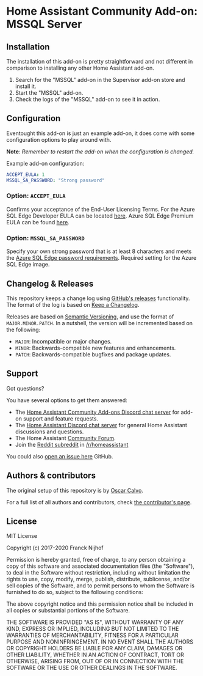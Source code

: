 # Home Assistant Community Add-on: MSSQL Server

## Installation

The installation of this add-on is pretty straightforward and not different in
comparison to installing any other Home Assistant add-on.

1. Search for the "MSSQL" add-on in the Supervisor add-on store and install it.
1. Start the "MSSQL" add-on.
1. Check the logs of the "MSSQL" add-on to see it in action.

## Configuration

Eventought this add-on is just an example add-on, it does come with some
configuration options to play around with.

**Note**: _Remember to restart the add-on when the configuration is changed._

Example add-on configuration:

```yaml
ACCEPT_EULA: 1
MSSQL_SA_PASSWORD: "Strong password"
```

### Option: `ACCEPT_EULA`

Confirms your acceptance of the End-User Licensing Terms.
For the Azure SQL Edge Developer EULA can be located [here](https://go.microsoft.com/fwlink/?linkid=2139274).
Azure SQL Edge Premium EULA can be found [here](https://hub.docker.com/_/microsoft-azure-sql-edge?tab=description).

### Option: `MSSQL_SA_PASSWORD`

Specify your own strong password that is at least 8 characters and
meets the [Azure SQL Edge password requirements](https://docs.microsoft.com/en-us/sql/relational-databases/security/password-policy).
Required setting for the Azure SQL Edge image.

## Changelog & Releases

This repository keeps a change log using [GitHub's releases][releases]
functionality. The format of the log is based on
[Keep a Changelog][keepchangelog].

Releases are based on [Semantic Versioning][semver], and use the format
of ``MAJOR.MINOR.PATCH``. In a nutshell, the version will be incremented
based on the following:

- ``MAJOR``: Incompatible or major changes.
- ``MINOR``: Backwards-compatible new features and enhancements.
- ``PATCH``: Backwards-compatible bugfixes and package updates.

## Support

Got questions?

You have several options to get them answered:

- The [Home Assistant Community Add-ons Discord chat server][discord] for add-on
  support and feature requests.
- The [Home Assistant Discord chat server][discord-ha] for general Home
  Assistant discussions and questions.
- The Home Assistant [Community Forum][forum].
- Join the [Reddit subreddit][reddit] in [/r/homeassistant][reddit]

You could also [open an issue here][issue] GitHub.

## Authors & contributors

The original setup of this repository is by [Oscar Calvo][ocalvo].

For a full list of all authors and contributors,
check [the contributor's page][contributors].

## License

MIT License

Copyright (c) 2017-2020 Franck Nijhof

Permission is hereby granted, free of charge, to any person obtaining a copy
of this software and associated documentation files (the "Software"), to deal
in the Software without restriction, including without limitation the rights
to use, copy, modify, merge, publish, distribute, sublicense, and/or sell
copies of the Software, and to permit persons to whom the Software is
furnished to do so, subject to the following conditions:

The above copyright notice and this permission notice shall be included in all
copies or substantial portions of the Software.

THE SOFTWARE IS PROVIDED "AS IS", WITHOUT WARRANTY OF ANY KIND, EXPRESS OR
IMPLIED, INCLUDING BUT NOT LIMITED TO THE WARRANTIES OF MERCHANTABILITY,
FITNESS FOR A PARTICULAR PURPOSE AND NONINFRINGEMENT. IN NO EVENT SHALL THE
AUTHORS OR COPYRIGHT HOLDERS BE LIABLE FOR ANY CLAIM, DAMAGES OR OTHER
LIABILITY, WHETHER IN AN ACTION OF CONTRACT, TORT OR OTHERWISE, ARISING FROM,
OUT OF OR IN CONNECTION WITH THE SOFTWARE OR THE USE OR OTHER DEALINGS IN THE
SOFTWARE.

[contributors]: https://github.com/ocalvo/addon-mssql/graphs/contributors
[discord-ha]: https://discord.gg/c5DvZ4e
[discord]: https://discord.me/hassioaddons
[forum]: https://community.home-assistant.io/t/repository-community-hass-io-add-ons/24705?u=ocalvo
[ocalvo]: https://github.com/ocalvo
[issue]: https://github.com/ocalvo/addon-mssql/issues
[keepchangelog]: http://keepachangelog.com/en/1.0.0/
[reddit]: https://reddit.com/r/homeassistant
[releases]: https://github.com/ocalvo/addon-mssql/releases
[semver]: http://semver.org/spec/v2.0.0.html
